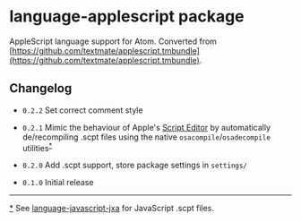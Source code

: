 # language-applescript package

AppleScript language support for Atom. Converted from [https://github.com/textmate/applescript.tmbundle](https://github.com/textmate/applescript.tmbundle).

## Changelog

* `0.2.2` Set correct comment style

* `0.2.1` Mimic the behaviour of Apple's [Script Editor](http://help.apple.com/applescript/mac/10.9/#apscrpt1067) by automatically de/recompiling .scpt files using the native `osacompile`/`osadecompile` utilities<sup id="R1">[*](#F1)</sup>

* `0.2.0` Add .scpt support, store package settings in `settings/`

* `0.1.0` Initial release

---

<a id="F1">[*](#R1)</a> See [language-javascript-jxa](https://atom.io/packages/language-javascript-jxa) for JavaScript .scpt files.
